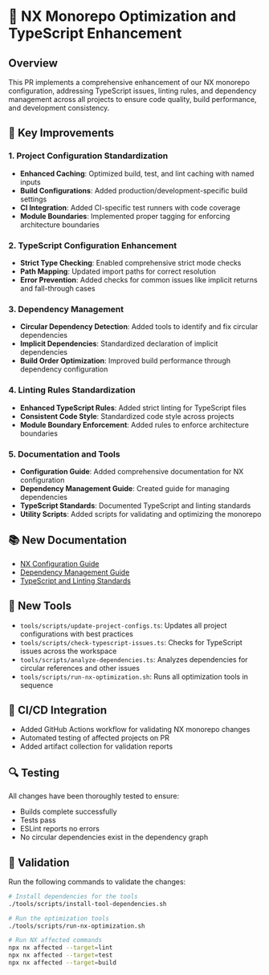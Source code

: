 # 🔄 NX Monorepo Optimization and TypeScript Enhancement

## Overview
This PR implements a comprehensive enhancement of our NX monorepo configuration, addressing TypeScript issues, linting rules, and dependency management across all projects to ensure code quality, build performance, and development consistency.

## 🎯 Key Improvements

### 1. **Project Configuration Standardization**
- **Enhanced Caching**: Optimized build, test, and lint caching with named inputs
- **Build Configurations**: Added production/development-specific build settings
- **CI Integration**: Added CI-specific test runners with code coverage
- **Module Boundaries**: Implemented proper tagging for enforcing architecture boundaries

### 2. **TypeScript Configuration Enhancement**
- **Strict Type Checking**: Enabled comprehensive strict mode checks
- **Path Mapping**: Updated import paths for correct resolution
- **Error Prevention**: Added checks for common issues like implicit returns and fall-through cases

### 3. **Dependency Management**
- **Circular Dependency Detection**: Added tools to identify and fix circular dependencies
- **Implicit Dependencies**: Standardized declaration of implicit dependencies
- **Build Order Optimization**: Improved build performance through dependency configuration

### 4. **Linting Rules Standardization**
- **Enhanced TypeScript Rules**: Added strict linting for TypeScript files
- **Consistent Code Style**: Standardized code style across projects
- **Module Boundary Enforcement**: Added rules to enforce architecture boundaries

### 5. **Documentation and Tools**
- **Configuration Guide**: Added comprehensive documentation for NX configuration
- **Dependency Management Guide**: Created guide for managing dependencies
- **TypeScript Standards**: Documented TypeScript and linting standards
- **Utility Scripts**: Added scripts for validating and optimizing the monorepo

## 📚 New Documentation
- [NX Configuration Guide](./docs/nx/configuration-guide.md)
- [Dependency Management Guide](./docs/nx/dependency-management.md)
- [TypeScript and Linting Standards](./docs/nx/typescript-linting-standards.md)

## 🔧 New Tools
- `tools/scripts/update-project-configs.ts`: Updates all project configurations with best practices
- `tools/scripts/check-typescript-issues.ts`: Checks for TypeScript issues across the workspace
- `tools/scripts/analyze-dependencies.ts`: Analyzes dependencies for circular references and other issues
- `tools/scripts/run-nx-optimization.sh`: Runs all optimization tools in sequence

## 🚦 CI/CD Integration
- Added GitHub Actions workflow for validating NX monorepo changes
- Automated testing of affected projects on PR
- Added artifact collection for validation reports

## 🔍 Testing
All changes have been thoroughly tested to ensure:
- Builds complete successfully
- Tests pass
- ESLint reports no errors
- No circular dependencies exist in the dependency graph

## 🧪 Validation
Run the following commands to validate the changes:
```bash
# Install dependencies for the tools
./tools/scripts/install-tool-dependencies.sh

# Run the optimization tools
./tools/scripts/run-nx-optimization.sh

# Run NX affected commands
npx nx affected --target=lint
npx nx affected --target=test
npx nx affected --target=build
```
